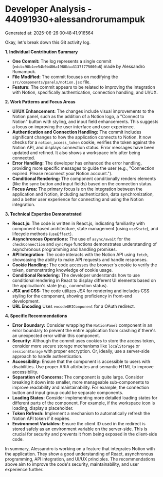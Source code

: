 # Developer Analysis - 44091930+alessandrorumampuk
Generated at: 2025-06-26 00:48:41.916564

Okay, let's break down this Git activity log.

**1. Individual Contribution Summary**

*   **One Commit:** The log represents a single commit (`edcbc90b4ee54b0b486a1980bba3137f775000a8`) made by Alessandro Rumampuk.
*   **File Modified:** The commit focuses on modifying the `src/components/panels/notion.jsx` file.
*   **Feature:** The commit appears to be related to improving the integration with Notion, specifically authentication, connection handling, and UI/UX.

**2. Work Patterns and Focus Areas**

*   **UI/UX Enhancement:** The changes include visual improvements to the Notion panel, such as the addition of a Notion logo, a "Connect to Notion" button with styling, and input field enhancements. This suggests a focus on improving the user interface and user experience.
*   **Authentication and Connection Handling:** The commit includes significant changes to how the application connects to Notion. It now checks for a `notion_access_token` cookie, verifies the token against the Notion API, and displays connection status. Error messages have been updated and refined. It also shows a workspace info after being connected.
*   **Error Handling:** The developer has enhanced the error handling, providing more specific messages to guide the user (e.g., "Connection expired. Please reconnect your Notion account.").
*   **Conditional Rendering:** The component conditionally renders elements (like the sync button and input fields) based on the connection status.
*   **Focus Area:** The primary focus is on the integration between the application and Notion, including authentication, data synchronization, and a better user experience for connecting and using the Notion integration.

**3. Technical Expertise Demonstrated**

*   **React.js:** The code is written in React.js, indicating familiarity with component-based architecture, state management (using `useState`), and lifecycle methods (`useEffect`).
*   **Asynchronous Operations:** The use of `async/await` for the `checkConnection` and `syncPage` functions demonstrates understanding of asynchronous programming and handling promises.
*   **API Integration:** The code interacts with the Notion API using `fetch`, showcasing the ability to make API requests and handle responses.
*   **Cookie Handling:** The code accesses the browser's cookie to verify the token, demonstrating knowledge of cookie usage.
*   **Conditional Rendering:** The developer understands how to use conditional rendering in React to display different UI elements based on the application's state (e.g., connection status).
*   **JSX and CSS:** The code utilizes JSX for rendering and includes CSS styling for the component, showing proficiency in front-end development.
*   **URL Encoding** Uses `encodeURIComponent` for a OAuth redirect.

**4. Specific Recommendations**

*   **Error Boundary:** Consider wrapping the `NotionPanel` component in an error boundary to prevent the entire application from crashing if there's an unexpected error within this component.
*   **Security:** Although the commit uses cookies to store the access token, consider more secure storage mechanisms like `localStorage` or `sessionStorage` with proper encryption. Or, ideally, use a server-side approach to handle authentication.
*   **Accessibility:** Ensure that the component is accessible to users with disabilities. Use proper ARIA attributes and semantic HTML to improve accessibility.
*   **Separation of Concerns:** The component is quite large. Consider breaking it down into smaller, more manageable sub-components to improve readability and maintainability. For example, the connection button and input group could be separate components.
*   **Loading States:** Consider implementing more detailed loading states for different parts of the component. For example, if the workspace icon is loading, display a placeholder.
*   **Token Refresh:** Implement a mechanism to automatically refresh the Notion API token if it expires.
*   **Environment Variables:**  Ensure the client ID used in the redirect is stored safely as an environment variable on the server-side. This is crucial for security and prevents it from being exposed in the client-side code.

In summary, Alessandro is working on a feature that integrates Notion with the application. They show a good understanding of React, asynchronous programming, API integration, and UI/UX principles. The recommendations above aim to improve the code's security, maintainability, and user experience further.
